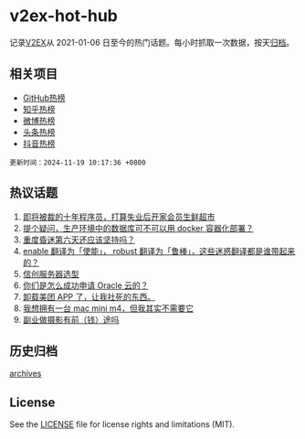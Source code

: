 # v2ex-hot-hub

 记录[V2EX](https://www.v2ex.com/)从 2021-01-06 日至今的热门话题。每小时抓取一次数据，按天[归档](archives)。
 
 ## 相关项目

- [GitHub热榜](https://github.com/lonnyzhang423/github-hot-hub)
- [知乎热榜](https://github.com/lonnyzhang423/zhihu-hot-hub)
- [微博热榜](https://github.com/lonnyzhang423/weibo-hot-hub)
- [头条热榜](https://github.com/lonnyzhang423/toutiao-hot-hub)
- [抖音热榜](https://github.com/lonnyzhang423/douyin-hot-hub)


 `更新时间：2024-11-19 10:17:36 +0800`

## 热议话题

1. [即将被裁的十年程序员，打算失业后开家会员生鲜超市](https://www.v2ex.com/t/1090430)
1. [提个疑问，生产环境中的数据库可不可以用 docker 容器化部署？](https://www.v2ex.com/t/1090444)
1. [重度昏迷第六天还应该坚持吗？](https://www.v2ex.com/t/1090443)
1. [enable 翻译为「使能」， robust 翻译为「鲁棒」，这些迷惑翻译都是谁带起来的？](https://www.v2ex.com/t/1090479)
1. [信创服务器选型](https://www.v2ex.com/t/1090454)
1. [你们是怎么成功申请 Oracle 云的？](https://www.v2ex.com/t/1090424)
1. [卸载美团 APP 了，让我社死的东西。](https://www.v2ex.com/t/1090423)
1. [我想拥有一台 mac mini m4，但我其实不需要它](https://www.v2ex.com/t/1090486)
1. [副业做摄影有前（钱）途吗](https://www.v2ex.com/t/1090463)

## 历史归档

[archives](archives)

## License

See the [LICENSE](LICENSE) file for license rights and limitations (MIT).
